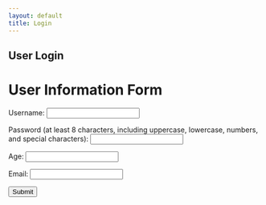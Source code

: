 ```yaml
---
layout: default
title: Login
---
```


## User Login


<html lang="en">
<head>
    <meta charset="UTF-8">
    <meta http-equiv="X-UA-Compatible" content="IE=edge">
    <meta name="viewport" content="width=device-width, initial-scale=1.0">
    <title>User Information Form</title>
</head>
<body>

<h1>User Information Form</h1>

<form action="submit_form.php" method="post">
        <!-- Username -->
        <label for="username">Username:</label>
        <input type="text" id="username" name="username" required>
        <br>

<!-- Password -->
<label for="password">Password (at least 8 characters, including uppercase, lowercase, numbers, and special characters):</label>
<input type="password" id="password" name="password" pattern="^(?=.*[a-z])(?=.*[A-Z])(?=.*\d)(?=.*[^\da-zA-Z]).{8,}$" title="Password must contain at least 8 characters, including uppercase, lowercase, numbers, and special characters" required>
<br>

<!-- Age -->
<label for="age">Age:</label>
        <input type="number" id="age" name="age" required>
        <br>

<!-- Email -->
<label for="email">Email:</label>
        <input type="email" id="email" name="email" required>
        <br>

<!-- Submit Button -->
<input type="submit" value="Submit">
    </form>

</body>
</html>

